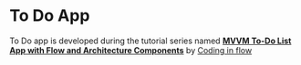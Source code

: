 # To Do App

To Do app is developed during the tutorial series named [**MVVM To-Do List App with Flow and Architecture Components**](https://www.youtube.com/playlist?list=PLrnPJCHvNZuCfAe7QK2BoMPkv2TGM_b0E) by [Coding in flow](https://github.com/codinginflow)